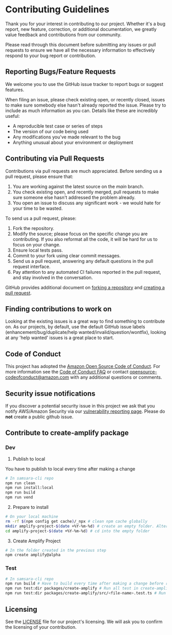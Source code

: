 # Contributing Guidelines

Thank you for your interest in contributing to our project. Whether it's a bug report, new feature, correction, or additional
documentation, we greatly value feedback and contributions from our community.

Please read through this document before submitting any issues or pull requests to ensure we have all the necessary
information to effectively respond to your bug report or contribution.

## Reporting Bugs/Feature Requests

We welcome you to use the GitHub issue tracker to report bugs or suggest features.

When filing an issue, please check existing open, or recently closed, issues to make sure somebody else hasn't already
reported the issue. Please try to include as much information as you can. Details like these are incredibly useful:

- A reproducible test case or series of steps
- The version of our code being used
- Any modifications you've made relevant to the bug
- Anything unusual about your environment or deployment

## Contributing via Pull Requests

Contributions via pull requests are much appreciated. Before sending us a pull request, please ensure that:

1. You are working against the latest source on the _main_ branch.
2. You check existing open, and recently merged, pull requests to make sure someone else hasn't addressed the problem already.
3. You open an issue to discuss any significant work - we would hate for your time to be wasted.

To send us a pull request, please:

1. Fork the repository.
2. Modify the source; please focus on the specific change you are contributing. If you also reformat all the code, it will be hard for us to focus on your change.
3. Ensure local tests pass.
4. Commit to your fork using clear commit messages.
5. Send us a pull request, answering any default questions in the pull request interface.
6. Pay attention to any automated CI failures reported in the pull request, and stay involved in the conversation.

GitHub provides additional document on [forking a repository](https://help.github.com/articles/fork-a-repo/) and
[creating a pull request](https://help.github.com/articles/creating-a-pull-request/).

## Finding contributions to work on

Looking at the existing issues is a great way to find something to contribute on. As our projects, by default, use the default GitHub issue labels (enhancement/bug/duplicate/help wanted/invalid/question/wontfix), looking at any 'help wanted' issues is a great place to start.

## Code of Conduct

This project has adopted the [Amazon Open Source Code of Conduct](https://aws.github.io/code-of-conduct).
For more information see the [Code of Conduct FAQ](https://aws.github.io/code-of-conduct-faq) or contact
opensource-codeofconduct@amazon.com with any additional questions or comments.

## Security issue notifications

If you discover a potential security issue in this project we ask that you notify AWS/Amazon Security via our [vulnerability reporting page](http://aws.amazon.com/security/vulnerability-reporting/). Please do **not** create a public github issue.

## Contribute to create-amplify package

### Dev

1. Publish to local

You have to publish to local every time after making a change

```sh
# In samsara-cli repo
npm run clean
npm run install:local
npm run build
npm run vend
```

2. Prepare to install

```sh
# On your local machine
rm -rf $(npm config get cache)/_npx # clean npm cache globally
mkdir amplify-project-$(date +%Y-%m-%d) # create an empty folder. Alternatively, you can create a project by running e.g `npx create-next-app next-$(date +%Y-%m-%d)`.
cd amplify-project-$(date +%Y-%m-%d) # cd into the empty folder
```

3. Create Amplify Project

```sh
# In the folder created in the previous step
npm create amplify@alpha
```

### Test

```sh
# In samsara-cli repo
npm run build # Have to build every time after making a change before running test
npm run test:dir packages/create-amplify # Run all test in create-amplify
npm run test:dir packages/create-amplify/src/<file-name>.test.ts # Run all test in one file. e.g. npm run test:dir packages/create-amplify/src/get_project_root.test.ts
```

## Licensing

See the [LICENSE](LICENSE) file for our project's licensing. We will ask you to confirm the licensing of your contribution.
